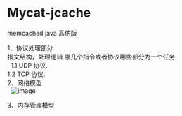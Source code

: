 # Mycat-jcache
memcached java 高仿版

1、协议处理部分 <br>
   报文结构，处理逻辑 哪几个指令或者协议哪些部分为一个任务 <br>
   1.1 UDP 协议.<br> 
   1.2 TCP 协议.<br> 
2、网络模型 <br>  
![image](https://github.com/mycat-j/Mycat-jcache/blob/master/images/network/%E7%BD%91%E7%BB%9C%E6%A8%A1%E5%9E%8B.png)<br> 

3、内存管理模型<br>

